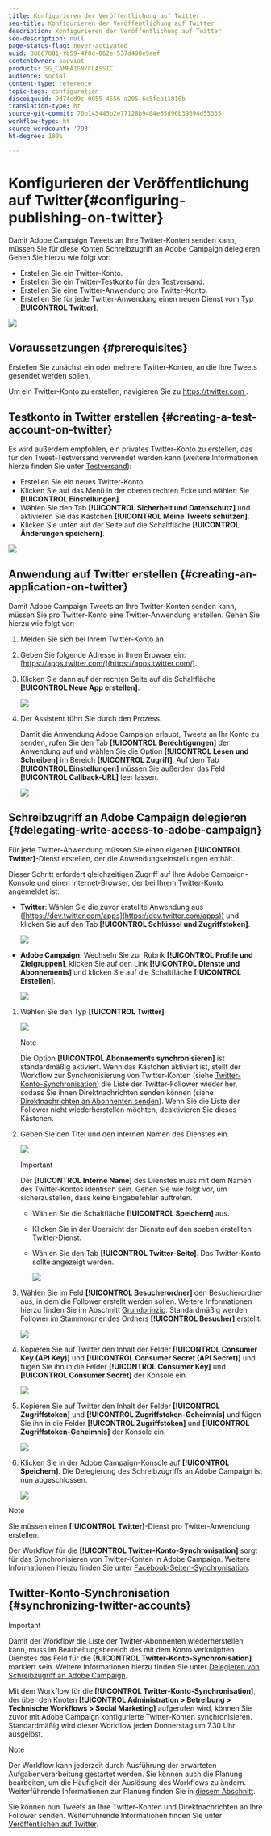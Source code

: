 ```yaml
---
title: Konfigurieren der Veröffentlichung auf Twitter
seo-title: Konfigurieren der Veröffentlichung auf Twitter
description: Konfigurieren der Veröffentlichung auf Twitter
seo-description: null
page-status-flag: never-activated
uuid: 88867881-fb59-4f0d-862e-537d498e9aef
contentOwner: sauviat
products: SG_CAMPAIGN/CLASSIC
audience: social
content-type: reference
topic-tags: configuration
discoiquuid: 9d74ed9c-0055-4556-a205-6e5fea11816b
translation-type: ht
source-git-commit: 70b143445b2e77128b9404e35d96b39694d55335
workflow-type: ht
source-wordcount: '798'
ht-degree: 100%

---
```



# Konfigurieren der Veröffentlichung auf Twitter{#configuring-publishing-on-twitter}

Damit Adobe Campaign Tweets an Ihre Twitter-Konten senden kann, müssen Sie für diese Konten Schreibzugriff an Adobe Campaign delegieren. Gehen Sie hierzu wie folgt vor:

* Erstellen Sie ein Twitter-Konto.
* Erstellen Sie ein Twitter-Testkonto für den Testversand.
* Erstellen Sie eine Twitter-Anwendung pro Twitter-Konto.
* Erstellen Sie für jede Twitter-Anwendung einen neuen Dienst vom Typ **[!UICONTROL Twitter]**.

![](assets/social_diagram_twitter_service.png)

## Voraussetzungen {#prerequisites}

Erstellen Sie zunächst ein oder mehrere Twitter-Konten, an die Ihre Tweets gesendet werden sollen.

Um ein Twitter-Konto zu erstellen, navigieren Sie zu [https://twitter.com ](https://twitter.com).

## Testkonto in Twitter erstellen {#creating-a-test-account-on-twitter}

Es wird außerdem empfohlen, ein privates Twitter-Konto zu erstellen, das für den Tweet-Testversand verwendet werden kann (weitere Informationen hierzu finden Sie unter [Testversand](../../social/using/publishing-on-twitter.md#sending-the-proof)):

* Erstellen Sie ein neues Twitter-Konto.
* Klicken Sie auf das Menü in der oberen rechten Ecke und wählen Sie **[!UICONTROL Einstellungen]**.
* Wählen Sie den Tab **[!UICONTROL Sicherheit und Datenschutz]** und aktivieren Sie das Kästchen **[!UICONTROL Meine Tweets schützen]**.
* Klicken Sie unten auf der Seite auf die Schaltfläche **[!UICONTROL Änderungen speichern]**.

![](assets/social_twitter_test_page.png)

## Anwendung auf Twitter erstellen {#creating-an-application-on-twitter}

Damit Adobe Campaign Tweets an Ihre Twitter-Konten senden kann, müssen Sie pro Twitter-Konto eine Twitter-Anwendung erstellen. Gehen Sie hierzu wie folgt vor:

1. Melden Sie sich bei Ihrem Twitter-Konto an.
1. Geben Sie folgende Adresse in Ihren Browser ein: [https://apps.twitter.com/](https://apps.twitter.com/).
1. Klicken Sie dann auf der rechten Seite auf die Schaltfläche **[!UICONTROL Neue App erstellen]**.

   ![](assets/social_create_twitter_app_001.png)

1. Der Assistent führt Sie durch den Prozess.

   Damit die Anwendung Adobe Campaign erlaubt, Tweets an Ihr Konto zu senden, rufen Sie den Tab **[!UICONTROL Berechtigungen]** der Anwendung auf und wählen Sie die Option **[!UICONTROL Lesen und Schreiben]** im Bereich **[!UICONTROL Zugriff]**. Auf dem Tab **[!UICONTROL Einstellungen]** müssen Sie außerdem das Feld **[!UICONTROL Callback-URL]** leer lassen.

   ![](assets/social_create_twitter_app_002.png)

## Schreibzugriff an Adobe Campaign delegieren {#delegating-write-access-to-adobe-campaign}

Für jede Twitter-Anwendung müssen Sie einen eigenen **[!UICONTROL Twitter]**-Dienst erstellen, der die Anwendungseinstellungen enthält.

Dieser Schritt erfordert gleichzeitigen Zugriff auf Ihre Adobe Campaign-Konsole und einen Internet-Browser, der bei Ihrem Twitter-Konto angemeldet ist:

* **Twitter**: Wählen Sie die zuvor erstellte Anwendung aus ([https://dev.twitter.com/apps](https://dev.twitter.com/apps)) und klicken Sie auf den Tab **[!UICONTROL Schlüssel und Zugriffstoken]**.

   ![](assets/social_twitter_service_002.png)

* **Adobe Campaign**: Wechseln Sie zur Rubrik **[!UICONTROL Profile und Zielgruppen]**, klicken Sie auf den Link **[!UICONTROL Dienste und Abonnements]** und klicken Sie auf die Schaltfläche **[!UICONTROL Erstellen]**.

   ![](assets/social_twitter_service_007.png)

1. Wählen Sie den Typ **[!UICONTROL Twitter]**.

   ![](assets/social_twitter_service_008.png)

   >[!NOTE]
   >
   >Die Option **[!UICONTROL Abonnements synchronisieren]** ist standardmäßig aktiviert. Wenn das Kästchen aktiviert ist, stellt der Workflow zur Synchronisierung von Twitter-Konten (siehe [Twitter-Konto-Synchronisation](#synchronizing-twitter-accounts)) die Liste der Twitter-Follower wieder her, sodass Sie ihnen Direktnachrichten senden können (siehe [Direktnachrichten an Abonnenten senden](../../social/using/publishing-on-twitter.md#sending-direct-messages-to-subscribers)). Wenn Sie die Liste der Follower nicht wiederherstellen möchten, deaktivieren Sie dieses Kästchen.

1. Geben Sie den Titel und den internen Namen des Dienstes ein.

   ![](assets/social_twitter_service_009.png)

   >[!IMPORTANT]
   >
   >Der **[!UICONTROL Interne Name]** des Dienstes muss mit dem Namen des Twitter-Kontos identisch sein. Gehen Sie wie folgt vor, um sicherzustellen, dass keine Eingabefehler auftreten.

   * Wählen Sie die Schaltfläche **[!UICONTROL Speichern]** aus.
   * Klicken Sie in der Übersicht der Dienste auf den soeben erstellten Twitter-Dienst.
   * Wählen Sie den Tab **[!UICONTROL Twitter-Seite]**. Das Twitter-Konto sollte angezeigt werden.

      ![](assets/social_twitter_service_010.png)

1. Wählen Sie im Feld **[!UICONTROL Besucherordner]** den Besucherordner aus, in dem die Follower erstellt werden sollen. Weitere Informationen hierzu finden Sie im Abschnitt [Grundprinzip](../../social/using/publishing-on-twitter.md#operating-principle). Standardmäßig werden Follower im Stammordner des Ordners **[!UICONTROL Besucher]** erstellt.

   ![](assets/social_twitter_service_010_b.png)

1. Kopieren Sie auf Twitter den Inhalt der Felder **[!UICONTROL Consumer Key (API Key)]** und **[!UICONTROL Consumer Secret (API Secret)]** und fügen Sie ihn in die Felder **[!UICONTROL Consumer Key]** und **[!UICONTROL Consumer Secret]** der Konsole ein.

   ![](assets/social_twitter_service_012.png)

1. Kopieren Sie auf Twitter den Inhalt der Felder **[!UICONTROL Zugriffstoken]** und **[!UICONTROL Zugriffstoken-Geheimnis]** und fügen Sie ihn in die Felder **[!UICONTROL Zugriffstoken]** und **[!UICONTROL Zugriffstoken-Geheimnis]** der Konsole ein.

   ![](assets/social_twitter_service_013.png)

1. Klicken Sie in der Adobe Campaign-Konsole auf **[!UICONTROL Speichern]**. Die Delegierung des Schreibzugriffs an Adobe Campaign ist nun abgeschlossen.

   ![](assets/social_twitter_service_014.png)

>[!NOTE]
>
>Sie müssen einen **[!UICONTROL Twitter]**-Dienst pro Twitter-Anwendung erstellen.

Der Workflow für die **[!UICONTROL Twitter-Konto-Synchronisation]** sorgt für das Synchronisieren von Twitter-Konten in Adobe Campaign. Weitere Informationen hierzu finden Sie unter [Facebook-Seiten-Synchronisation](../../social/using/publishing-on-facebook-walls.md#synchronizing-facebook-pages).

## Twitter-Konto-Synchronisation {#synchronizing-twitter-accounts}

>[!IMPORTANT]
>
>Damit der Workflow die Liste der Twitter-Abonnenten wiederherstellen kann, muss im Bearbeitungsbereich des mit dem Konto verknüpften Dienstes das Feld für die **[!UICONTROL Twitter-Konto-Synchronisation]** markiert sein. Weitere Informationen hierzu finden Sie unter [Delegieren von Schreibzugriff an Adobe Campaign](#delegating-write-access-to-adobe-campaign).

Mit dem Workflow für die **[!UICONTROL Twitter-Konto-Synchronisation]**, der über den Knoten **[!UICONTROL Administration > Betreibung > Technische Workflows > Social Marketing]** aufgerufen wird, können Sie zuvor mit Adobe Campaign konfigurierte Twitter-Konten synchronisieren. Standardmäßig wird dieser Workflow jeden Donnerstag um 7.30 Uhr ausgelöst.

>[!NOTE]
>
>Der Workflow kann jederzeit durch Ausführung der erwarteten Aufgabenverarbeitung gestartet werden. Sie können auch die Planung bearbeiten, um die Häufigkeit der Auslösung des Workflows zu ändern. Weiterführende Informationen zur Planung finden Sie in [diesem Abschnitt](../../workflow/using/scheduler.md).

Sie können nun Tweets an Ihre Twitter-Konten und Direktnachrichten an Ihre Follower senden. Weiterführende Informationen finden Sie unter [Veröffentlichen auf Twitter](../../social/using/publishing-on-twitter.md).
